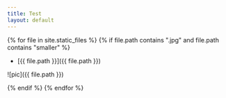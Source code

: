 ```yaml
---
title: Test
layout: default
---
```



{% for file in site.static_files  %}
{%  if file.path contains ".jpg"  and file.path contains "smaller"  %} 

- [{{ file.path }}]({{ file.path }})

![pic]({{ file.path }})


{% endif %}
{% endfor %}





